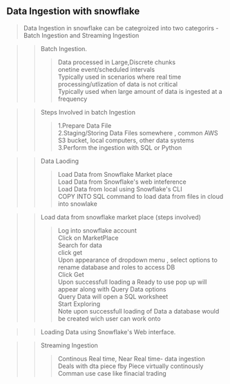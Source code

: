 ## Data Ingestion with snowflake 

> Data Ingestion in snowflake can be categroized into two categorirs -Batch Ingestion and Streaming Ingestion

>> Batch Ingestion.   
>>>  Data processed in Large,Discrete chunks    
>>>  onetine event/scheduled intervals    
>>>  Typically used in scenarios where real time processing/utlization of data is not critical    
>>>  Typically used   when large amount of data is ingested at a frequency      
    
>> Steps Involved in batch Ingestion  
>>> 1.Prepare Data File  
>>>2.Staging/Storing Data Files somewhere , common AWS S3 bucket, local computers, other data systems  
>>>3.Perform the ingestion with SQL or Python  
        
>>Data Laoding    
>>>Load Data from Snowflake Market place  
>>>Load Data from Snowflake's web inteference  
>>>Load Data from local using Snowflake's CLI  
>>>COPY INTO SQL command to load data from files in cloud into snowlake  


>>Load data from snowflake market place (steps involved)
>>>Log into snowflake account  
>>>Click on MarketPlace   
>>>Search for data  
>>>click get  
>>>Upon appearance of dropdown menu , select options to rename database and roles to access DB  
>>>Click Get  
>>>Upon successfull loading a Ready to use pop up will appear along with Query Data options  
>>>Query Data will open a SQL worksheet   
>>>Start Exploring   
>>>Note upon successfull loading of Data a database would be created  wich user can work onto  
        
>>Loading Data using Snowflake's Web interface.










>>Streaming Ingestion    
>>>Continous Real time, Near Real time- data ingestion    
>>>Deals with dta piece fby Piece virtually continously    
>>>Comman use case  like finacial trading    
    
